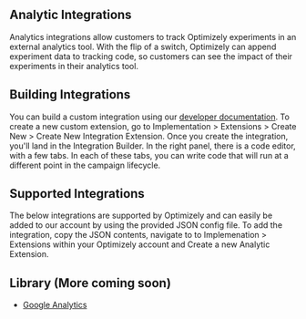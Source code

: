 ## Analytic Integrations

Analytics integrations allow customers to track Optimizely experiments in an external analytics tool. With the flip of a switch, Optimizely can append experiment data to  tracking code, so customers can see the impact of their experiments in their analytics tool.

## Building Integrations

You can build a custom integration using our [developer documentation](). To create a new custom extension, go to Implementation > Extensions > Create New > Create New Integration Extension. Once you create the integration, you'll land in the Integration Builder. In the right panel, there is a code editor, with a few tabs. In each of these tabs, you can write code that will run at a different point in the campaign lifecycle.

## Supported Integrations

The below integrations are supported by Optimizely and can easily be added to our account by using the provided JSON config file. To add the integration, copy the JSON contents, navigate to to Implemenation > Extensions within your Optimizely account and Create a new Analytic Extension.


## Library (More coming soon)

* [Google Analytics](https://github.com/optimizely/extension-library/tree/master/Integrations/Analytics/Google%20Analytics)